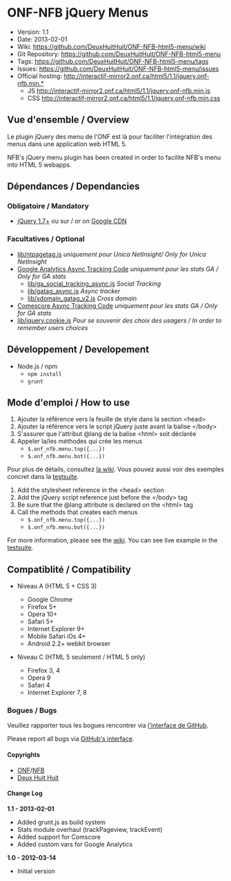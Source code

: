 # ONF-NFB jQuery Menus #

- Version: 1.1
- Date: 2013-02-01
- Wiki: <https://github.com/DeuxHuitHuit/ONF-NFB-html5-menu/wiki>
- Git Repository: <https://github.com/DeuxHuitHuit/ONF-NFB-html5-menu>
- Tags: <https://github.com/DeuxHuitHuit/ONF-NFB-html5-menu/tags>
- Issues: <https://github.com/DeuxHuitHuit/ONF-NFB-html5-menu/issues>
- Official hosting: <http://interactif-mirror2.onf.ca/html5/1.1/jquery.onf-nfb.min.*>
	- JS <http://interactif-mirror2.onf.ca/html5/1.1/jquery.onf-nfb.min.js>
	- CSS <http://interactif-mirror2.onf.ca/html5/1.1/jquery.onf-nfb.min.css>

## Vue d'ensemble / Overview

Le plugin jQuery des menu de l'ONF est là pour faciliter l'intégration des menus dans une application web HTML 5.

NFB's jQuery menu plugin has been created in order to facilite NFB's menu into HTML 5 webapps.

## Dépendances / Dependancies
### Obligatoire / Mandatory

- [jQuery 1.7+](http://code.jquery.com/jquery-latest.min.js) ou sur / or on [Google CDN](//ajax.googleapis.com/ajax/libs/jquery/1.7/jquery.min.js)

### Facultatives / Optional

- [lib/ntpagetag.js](https://github.com/DeuxHuitHuit/ONF-NFB-html5-menu/blob/dev/lib/ntpagetag.js) *uniquement pour Unica NetInsight/ Only for Unica NetInsight*
- [Google Analytics Async Tracking Code](http://www.google.com/analytics/) *uniquement pour les stats GA / Only for GA stats*
	- [lib/ga_social_tracking_async.js](https://github.com/DeuxHuitHuit/ONF-NFB-html5-menu/blob/dev/lib/ga_social_tracking_async.js) *Social Tracking*
	- [lib/gatag_async.js](https://github.com/DeuxHuitHuit/ONF-NFB-html5-menu/blob/dev/lib/gatag_async.js) *Async tracker*
	- [lib/xdomain_gatag_v2.js](https://github.com/DeuxHuitHuit/ONF-NFB-html5-menu/blob/dev/lib/xdomain_gatag_v2.js) *Cross domain*
- [Comescore Async Tracking Code](_) *uniquement pour les stats GA / Only for GA stats*
- [lib/jquery.cookie.js](https://github.com/DeuxHuitHuit/ONF-NFB-html5-menu/blob/dev/lib/jquery.cookie.js) *Pour se souvenir des choix des usagers / In order to remember users choices*

## Développement / Developement

- Node.js / npm
	- `npm install`
	- `grunt`

## Mode d'emploi / How to use

1. Ajouter la référence vers la feuille de style dans la section \<head\> 
2. Ajouter la référence vers le script jQuery juste avant la balise \</body\> 
3. S'assurer que l'attribut @lang de la balise \<html\> soit déclarée
4. Appeler la/les méthodes qui crée les menus
	- `$.onf_nfb.menu.top({...})`
	- `$.onf_nfb.menu.bot({...})`

Pour plus de détails, consultez [la wiki](https://github.com/DeuxHuitHuit/ONF-NFB-html5-menu/wiki/Doc-FR).
Vous pouvez aussi voir des exemples concret dans la [testsuite](https://github.com/DeuxHuitHuit/ONF-NFB-html5-menu/blob/master/tests/jquery.onf-nfb.testsuite.js).

1. Add the stylesheet reference in the \<head\> section
2. Add the jQuery script reference just before the \</body\> tag
3. Be sure that the @lang attribute is declared on the \<html\> tag
4. Call the methods that creates each menus
	- `$.onf_nfb.menu.top({...})`
	- `$.onf_nfb.menu.bot({...})`

For more information, please see the [wiki](https://github.com/DeuxHuitHuit/ONF-NFB-html5-menu/wiki).
You can see live example in the [testsuite](https://github.com/DeuxHuitHuit/ONF-NFB-html5-menu/blob/master/tests/jquery.onf-nfb.testsuite.js).


## Compatiblité / Compatibility

- Niveau A (HTML 5 + CSS 3)

	- Google Chrome
	- Firefox 5+
	- Opera 10+
	- Safari 5+
	- Internet Explorer 9+
	- Mobile Safari iOs 4+
	- Android 2.2+ webkit browser
	
- Niveau C (HTML 5 seulement / HTML 5 only)

	- Firefox 3, 4
	- Opera 9
	- Safari 4
	- Internet Explorer 7, 8

### Bogues / Bugs

Veuillez rapporter tous les bogues rencontrer via [l'interface de GitHub](https://github.com/DeuxHuitHuit/ONF-NFB-html5-menu/issues/new).

Please report all bugs via [GitHub's interface](https://github.com/DeuxHuitHuit/ONF-NFB-html5-menu/issues/new).

#### Copyrights 

- [ONF](http://www.onf.ca)/[NFB](http://www.nfb.ca)
- [Deux Huit Huit](http://www.deuxhuithuit.com)

#### Change Log

**1.1 - 2013-02-01**

- Added grunt.js as build system
- Stats module overhaul (trackPageview, trackEvent)
- Added support for Comscore
- Added custom vars for Google Analytics

**1.0 - 2012-03-14**

- Initial version